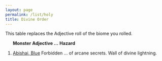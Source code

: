```yaml
---
layout: page
permalink: /list/holy
title: Divine Order
---
```


This table replaces the Adjective roll of the biome you rolled.

&nbsp; &nbsp; &nbsp; <span class="a">**Monster**</span> <span class="ee">**Adjective ...**</span> **Hazard**

1. <span class="a">[Abishai, Blue](/monsters/abishai-blue)</span> <span class="e">Forbidden ... of arcane secrets.</span> <span class="d">Wall of divine lightning.</span> 
